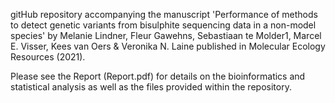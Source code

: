 gitHub repository accompanying the manuscript 'Performance of methods to detect genetic variants from bisulphite sequencing data in a non-model species' by Melanie Lindner, Fleur Gawehns, Sebastiaan te Molder1, Marcel E. Visser, Kees van Oers & Veronika N. Laine published in Molecular Ecology Resources (2021). 

Please see the Report (Report.pdf) for details on the bioinformatics and statistical analysis as well as the files provided within the repository.
